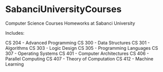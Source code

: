 # SabanciUniversityCourses
Computer Science Courses Homeworks at Sabanci University

Includes:

CS 204 - Advanced Programming
CS 300 - Data Structures
CS 301 - Algorithms
CS 303 - Logic Design
CS 305 - Programming Languages
CS 307 - Operating Systems
CS 401 - Computer Architectures
CS 406 - Parallel Computing
CS 407 - Theory of Computation
CS 412 - Machine Learning